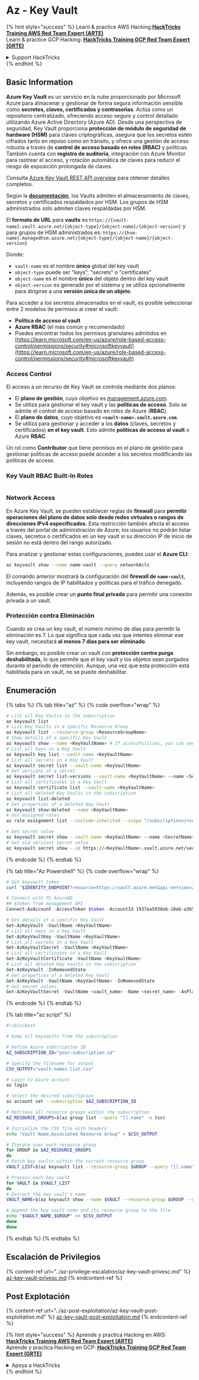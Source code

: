 # Az - Key Vault

{% hint style="success" %}
Learn & practice AWS Hacking:<img src="../../../.gitbook/assets/image (1) (1).png" alt="" data-size="line">[**HackTricks Training AWS Red Team Expert (ARTE)**](https://training.hacktricks.xyz/courses/arte)<img src="../../../.gitbook/assets/image (1) (1).png" alt="" data-size="line">\
Learn & practice GCP Hacking: <img src="../../../.gitbook/assets/image (2).png" alt="" data-size="line">[**HackTricks Training GCP Red Team Expert (GRTE)**<img src="../../../.gitbook/assets/image (2).png" alt="" data-size="line">](https://training.hacktricks.xyz/courses/grte)

<details>

<summary>Support HackTricks</summary>

* Check the [**subscription plans**](https://github.com/sponsors/carlospolop)!
* **Join the** 💬 [**Discord group**](https://discord.gg/hRep4RUj7f) or the [**telegram group**](https://t.me/peass) or **follow** us on **Twitter** 🐦 [**@hacktricks\_live**](https://twitter.com/hacktricks\_live)**.**
* **Share hacking tricks by submitting PRs to the** [**HackTricks**](https://github.com/carlospolop/hacktricks) and [**HackTricks Cloud**](https://github.com/carlospolop/hacktricks-cloud) github repos.

</details>
{% endhint %}

## Basic Information

**Azure Key Vault** es un servicio en la nube proporcionado por Microsoft Azure para almacenar y gestionar de forma segura información sensible como **secretos, claves, certificados y contraseñas**. Actúa como un repositorio centralizado, ofreciendo acceso seguro y control detallado utilizando Azure Active Directory (Azure AD). Desde una perspectiva de seguridad, Key Vault proporciona **protección de módulo de seguridad de hardware (HSM)** para claves criptográficas, asegura que los secretos estén cifrados tanto en reposo como en tránsito, y ofrece una gestión de acceso robusta a través de **control de acceso basado en roles (RBAC)** y políticas. También cuenta con **registro de auditoría**, integración con Azure Monitor para rastrear el acceso, y rotación automática de claves para reducir el riesgo de exposición prolongada de claves.

Consulta [Azure Key Vault REST API overview](https://learn.microsoft.com/en-us/azure/key-vault/general/about-keys-secrets-certificates) para obtener detalles completos.

Según la [**documentación**](https://learn.microsoft.com/en-us/azure/key-vault/general/basic-concepts), los Vaults admiten el almacenamiento de claves, secretos y certificados respaldados por HSM. Los grupos de HSM administrados solo admiten claves respaldadas por HSM.

El **formato de URL** para **vaults** es `https://{vault-name}.vault.azure.net/{object-type}/{object-name}/{object-version}` y para grupos de HSM administrados es: `https://{hsm-name}.managedhsm.azure.net/{object-type}/{object-name}/{object-version}`

Donde:

* `vault-name` es el nombre **único** global del key vault
* `object-type` puede ser "keys", "secrets" o "certificates"
* `object-name` es el nombre **único** del objeto dentro del key vault
* `object-version` es generado por el sistema y se utiliza opcionalmente para dirigirse a una **versión única de un objeto**.

Para acceder a los secretos almacenados en el vault, es posible seleccionar entre 2 modelos de permisos al crear el vault:

* **Política de acceso al vault**
* **Azure RBAC** (el más común y recomendado)
* Puedes encontrar todos los permisos granulares admitidos en [https://learn.microsoft.com/en-us/azure/role-based-access-control/permissions/security#microsoftkeyvault](https://learn.microsoft.com/en-us/azure/role-based-access-control/permissions/security#microsoftkeyvault)

### Access Control <a href="#access-control" id="access-control"></a>

El acceso a un recurso de Key Vault se controla mediante dos planos:

* El **plano de gestión**, cuyo objetivo es [management.azure.com](http://management.azure.com/).
* Se utiliza para gestionar el key vault y las **políticas de acceso**. Solo se admite el control de acceso basado en roles de Azure (**RBAC**).
* El **plano de datos**, cuyo objetivo es **`<vault-name>.vault.azure.com`**.
* Se utiliza para gestionar y acceder a los **datos** (claves, secretos y certificados) **en el key vault**. Esto admite **políticas de acceso al vault** o Azure **RBAC**.

Un rol como **Contributor** que tiene permisos en el plano de gestión para gestionar políticas de acceso puede acceder a los secretos modificando las políticas de acceso.

### Key Vault RBAC Built-In Roles <a href="#rbac-built-in-roles" id="rbac-built-in-roles"></a>

<figure><img src="../../../.gitbook/assets/image (27).png" alt=""><figcaption></figcaption></figure>

### Network Access

En Azure Key Vault, se pueden establecer reglas de **firewall** para **permitir operaciones del plano de datos solo desde redes virtuales o rangos de direcciones IPv4 especificados**. Esta restricción también afecta el acceso a través del portal de administración de Azure; los usuarios no podrán listar claves, secretos o certificados en un key vault si su dirección IP de inicio de sesión no está dentro del rango autorizado.

Para analizar y gestionar estas configuraciones, puedes usar el **Azure CLI**:
```bash
az keyvault show --name name-vault --query networkAcls
```
El comando anterior mostrará la configuración del **firewall de `name-vault`**, incluyendo rangos de IP habilitados y políticas para el tráfico denegado.

Además, es posible crear un **punto final privado** para permitir una conexión privada a un vault.

### Protección contra Eliminación

Cuando se crea un key vault, el número mínimo de días para permitir la eliminación es 7. Lo que significa que cada vez que intentes eliminar ese key vault, necesitará **al menos 7 días para ser eliminado**.

Sin embargo, es posible crear un vault con **protección contra purga deshabilitada**, lo que permite que el key vault y los objetos sean purgados durante el período de retención. Aunque, una vez que esta protección está habilitada para un vault, no se puede deshabilitar.

## Enumeración

{% tabs %}
{% tab title="az" %}
{% code overflow="wrap" %}
```bash
# List all Key Vaults in the subscription
az keyvault list
# List Key Vaults in a specific Resource Group
az keyvault list --resource-group <ResourceGroupName>
# Show details of a specific Key Vault
az keyvault show --name <KeyVaultName> # If accessPolicies, you can see them here
# List all keys in a Key Vault
az keyvault key list --vault-name <KeyVaultName>
# List all secrets in a Key Vault
az keyvault secret list --vault-name <KeyVaultName>
# Get versions of a secret
az keyvault secret list-versions --vault-name <KeyVaultName> --name <SecretName>
# List all certificates in a Key Vault
az keyvault certificate list --vault-name <KeyVaultName>
# List all deleted Key Vaults in the subscription
az keyvault list-deleted
# Get properties of a deleted Key Vault
az keyvault show-deleted --name <KeyVaultName>
# Get assigned roles
az role assignment list --include-inherited --scope "/subscriptions/<subscription-uuid>/resourceGroups/<resource-group>/providers/Microsoft.KeyVault/vaults/<vault-name>"

# Get secret value
az keyvault secret show --vault-name <KeyVaultName> --name <SecretName>
# Get old versions secret value
az keyvault secret show --id https://<KeyVaultName>.vault.azure.net/secrets/<KeyVaultName>/<idOldVersion>
```
{% endcode %}
{% endtab %}

{% tab title="Az Powershell" %}
{% code overflow="wrap" %}
```powershell
# Get keyvault token
curl "$IDENTITY_ENDPOINT?resource=https://vault.azure.net&api-version=2017-09-01" -H secret:$IDENTITY_HEADER

# Connect with PS AzureAD
## $token from management API
Connect-AzAccount -AccessToken $token -AccountId 1937ea5938eb-10eb-a365-10abede52387 -KeyVaultAccessToken $keyvaulttoken

# Get details of a specific Key Vault
Get-AzKeyVault -VaultName <KeyVaultName>
# List all keys in a Key Vault
Get-AzKeyVaultKey -VaultName <KeyVaultName>
# List all secrets in a Key Vault
Get-AzKeyVaultSecret -VaultName <KeyVaultName>
# List all certificates in a Key Vault
Get-AzKeyVaultCertificate -VaultName <KeyVaultName>
# List all deleted Key Vaults in the subscription
Get-AzKeyVault -InRemovedState
# Get properties of a deleted Key Vault
Get-AzKeyVault -VaultName <KeyVaultName> -InRemovedState
# Get secret values
Get-AzKeyVaultSecret -VaultName <vault_name> -Name <secret_name> -AsPlainText
```
{% endcode %}
{% endtab %}

{% tab title="az script" %}
```bash
#!/bin/bash

# Dump all keyvaults from the subscription

# Define Azure subscription ID
AZ_SUBSCRIPTION_ID="your-subscription-id"

# Specify the filename for output
CSV_OUTPUT="vault-names-list.csv"

# Login to Azure account
az login

# Select the desired subscription
az account set --subscription $AZ_SUBSCRIPTION_ID

# Retrieve all resource groups within the subscription
AZ_RESOURCE_GROUPS=$(az group list --query "[].name" -o tsv)

# Initialize the CSV file with headers
echo "Vault Name,Associated Resource Group" > $CSV_OUTPUT

# Iterate over each resource group
for GROUP in $AZ_RESOURCE_GROUPS
do
# Fetch key vaults within the current resource group
VAULT_LIST=$(az keyvault list --resource-group $GROUP --query "[].name" -o tsv)

# Process each key vault
for VAULT in $VAULT_LIST
do
# Extract the key vault's name
VAULT_NAME=$(az keyvault show --name $VAULT --resource-group $GROUP --query "name" -o tsv)

# Append the key vault name and its resource group to the file
echo "$VAULT_NAME,$GROUP" >> $CSV_OUTPUT
done
done
```
{% endtab %}
{% endtabs %}

## Escalación de Privilegios

{% content-ref url="../az-privilege-escalation/az-key-vault-privesc.md" %}
[az-key-vault-privesc.md](../az-privilege-escalation/az-key-vault-privesc.md)
{% endcontent-ref %}

## Post Explotación

{% content-ref url="../az-post-exploitation/az-key-vault-post-exploitation.md" %}
[az-key-vault-post-exploitation.md](../az-post-exploitation/az-key-vault-post-exploitation.md)
{% endcontent-ref %}

{% hint style="success" %}
Aprende y practica Hacking en AWS:<img src="../../../.gitbook/assets/image (1) (1).png" alt="" data-size="line">[**HackTricks Training AWS Red Team Expert (ARTE)**](https://training.hacktricks.xyz/courses/arte)<img src="../../../.gitbook/assets/image (1) (1).png" alt="" data-size="line">\
Aprende y practica Hacking en GCP: <img src="../../../.gitbook/assets/image (2).png" alt="" data-size="line">[**HackTricks Training GCP Red Team Expert (GRTE)**<img src="../../../.gitbook/assets/image (2).png" alt="" data-size="line">](https://training.hacktricks.xyz/courses/grte)

<details>

<summary>Apoya a HackTricks</summary>

* Revisa los [**planes de suscripción**](https://github.com/sponsors/carlospolop)!
* **Únete al** 💬 [**grupo de Discord**](https://discord.gg/hRep4RUj7f) o al [**grupo de telegram**](https://t.me/peass) o **síguenos** en **Twitter** 🐦 [**@hacktricks\_live**](https://twitter.com/hacktricks\_live)**.**
* **Comparte trucos de hacking enviando PRs a los** [**HackTricks**](https://github.com/carlospolop/hacktricks) y [**HackTricks Cloud**](https://github.com/carlospolop/hacktricks-cloud) repositorios de github.

</details>
{% endhint %}
